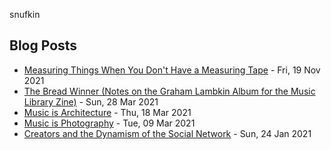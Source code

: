 snufkin

## Blog Posts
<!-- blog starts -->
* [Measuring Things When You Don't Have a Measuring Tape](https://snufk.in/blog/measuring-string.html) - Fri, 19 Nov 2021
* [The Bread Winner (Notes on the Graham Lambkin Album for the Music Library Zine)](https://snufk.in/blog/the-breadwinner.html) - Sun, 28 Mar 2021
* [Music is Architecture](https://snufk.in/blog/music-architecture.html) - Thu, 18 Mar 2021
* [Music is Photography](https://snufk.in/blog/music-photography.html) - Tue, 09 Mar 2021
* [Creators and the Dynamism of the Social Network](https://snufk.in/blog/creators-social-networks.html) - Sun, 24 Jan 2021
<!-- blog ends -->
